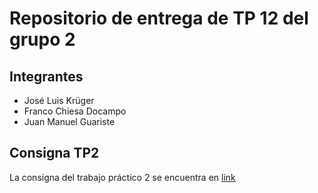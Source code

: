 # Repositorio de entrega de TP 12 del grupo 2

## Integrantes

- José Luis Krüger
- Franco Chiesa Docampo
- Juan Manuel Guariste

## Consigna TP2

La consigna del trabajo práctico 2 se encuentra en [link](https://docs.google.com/document/d/1KQhBwUzqrjm5CotFv7kWWn0KHQ8jBhLotwkvgrg0q_s/edit?tab=t.0#heading=h.8jl34vsv9f2z)